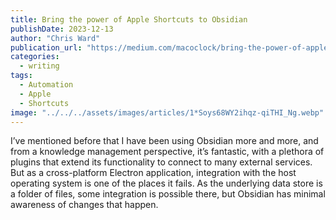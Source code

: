 ```yaml
---
title: Bring the power of Apple Shortcuts to Obsidian
publishDate: 2023-12-13
author: "Chris Ward"
publication_url: "https://medium.com/macoclock/bring-the-power-of-apple-shortcuts-to-obsidian-8cc84949e50e"
categories:
  - writing
tags:
  - Automation
  - Apple
  - Shortcuts
image: "../../../assets/images/articles/1*Soys68WY2ihqz-qiTHI_Ng.webp"
---
```


I’ve mentioned before that I have been using Obsidian more and more, and from a knowledge management perspective, it’s fantastic, with a plethora of plugins that extend its functionality to connect to many external services. But as a cross-platform Electron application, integration with the host operating system is one of the places it fails. As the underlying data store is a folder of files, some integration is possible there, but Obsidian has minimal awareness of changes that happen.